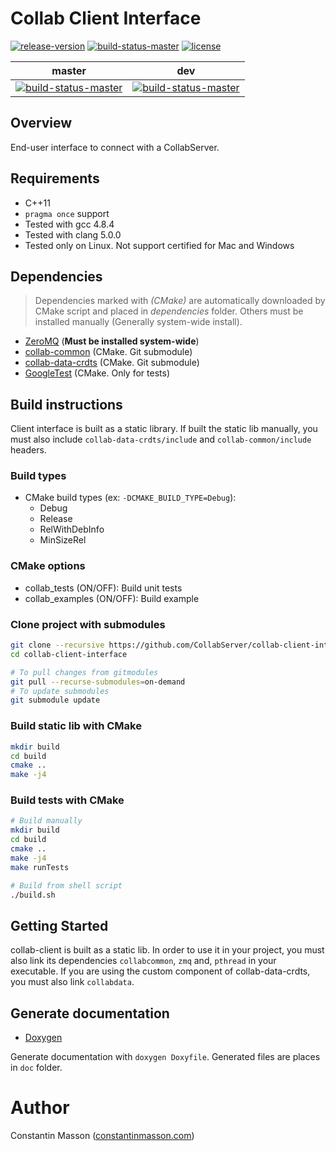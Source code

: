 # Collab Client Interface

[![release-version](https://img.shields.io/badge/release-alpha--version-red.svg)]()
[![build-status-master](https://travis-ci.org/CollabServer/collab-client-interface.svg?branch=master)](https://travis-ci.org/CollabServer/collab-client-interface)
[![license](https://img.shields.io/badge/license-LGPLv3.0-blue.svg)](https://github.com/CollabServer/collab-client-interface/blob/master/LICENSE.txt)

| master | dev |
| :-----: | :----: |
| [![build-status-master](https://travis-ci.org/CollabServer/collab-client-interface.svg?branch=master)](https://travis-ci.org/CollabServer/collab-client-interface) | [![build-status-master](https://travis-ci.org/CollabServer/collab-client-interface.svg?branch=dev)](https://travis-ci.org/CollabServer/collab-client-interface) |


## Overview
End-user interface to connect with a CollabServer.


## Requirements
- C++11
- `pragma once` support
- Tested with gcc 4.8.4
- Tested with clang 5.0.0
- Tested only on Linux. Not support certified for Mac and Windows


## Dependencies
> Dependencies marked with *(CMake)* are automatically downloaded by CMake
> script and placed in *dependencies* folder.
> Others must be installed manually (Generally system-wide install).
- [ZeroMQ](http://zeromq.org/) (**Must be installed system-wide**)
- [collab-common](https://github.com/CollabServer/collab-common.git) (CMake. Git submodule)
- [collab-data-crdts](https://github.com/CollabServer/collab-data-crdts.git) (CMake. Git submodule)
- [GoogleTest](https://github.com/google/googletest) (CMake. Only for tests)


## Build instructions
Client interface is built as a static library.
If built the static lib manually, you must also include `collab-data-crdts/include`
and `collab-common/include` headers.

### Build types
- CMake build types (ex: `-DCMAKE_BUILD_TYPE=Debug`):
    - Debug
    - Release
    - RelWithDebInfo
    - MinSizeRel

### CMake options
- collab_tests (ON/OFF): Build unit tests
- collab_examples (ON/OFF): Build example

### Clone project with submodules
```bash
git clone --recursive https://github.com/CollabServer/collab-client-interface.git
cd collab-client-interface

# To pull changes from gitmodules
git pull --recurse-submodules=on-demand
# To update submodules
git submodule update
```

### Build static lib with CMake
```bash
mkdir build
cd build
cmake ..
make -j4
```

### Build tests with CMake
```bash
# Build manually
mkdir build
cd build
cmake ..
make -j4
make runTests

# Build from shell script
./build.sh
```


## Getting Started
collab-client is built as a static lib.
In order to use it in your project, you must also link its dependencies
`collabcommon`, `zmq` and, `pthread` in your executable.
If you are using the custom component of collab-data-crdts, you must also
link `collabdata`.


## Generate documentation
- [Doxygen](https://www.stack.nl/~dimitri/doxygen/)

Generate documentation with `doxygen Doxyfile`.
Generated files are places in `doc` folder.


# Author
Constantin Masson ([constantinmasson.com](http://constantinmasson.com/))


